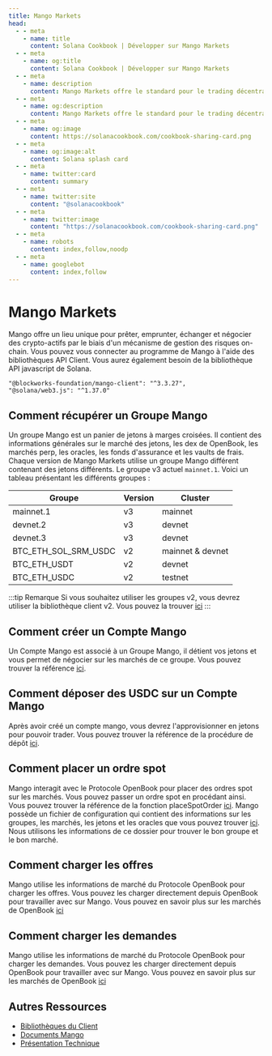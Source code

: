 ```yaml
---
title: Mango Markets
head:
  - - meta
    - name: title
      content: Solana Cookbook | Développer sur Mango Markets
  - - meta
    - name: og:title
      content: Solana Cookbook | Développer sur Mango Markets
  - - meta
    - name: description
      content: Mango Markets offre le standard pour le trading décentralisé, à marge croisée. Apprenez à utiliser et à construire par-dessus Mango Markets.
  - - meta
    - name: og:description
      content: Mango Markets offre le standard pour le trading décentralisé, à marge croisée. Apprenez à utiliser et à construire par-dessus Mango Markets.
  - - meta
    - name: og:image
      content: https://solanacookbook.com/cookbook-sharing-card.png
  - - meta
    - name: og:image:alt
      content: Solana splash card
  - - meta
    - name: twitter:card
      content: summary
  - - meta
    - name: twitter:site
      content: "@solanacookbook"
  - - meta
    - name: twitter:image
      content: "https://solanacookbook.com/cookbook-sharing-card.png"
  - - meta
    - name: robots
      content: index,follow,noodp
  - - meta
    - name: googlebot
      content: index,follow
---
```


# Mango Markets

Mango offre un lieu unique pour prêter, emprunter, échanger et négocier des crypto-actifs par le biais d'un mécanisme de gestion des risques on-chain. Vous pouvez vous connecter au programme de Mango à l'aide des bibliothèques API Client. Vous aurez également besoin de la bibliothèque API javascript de Solana.

<CodeGroup>
  <CodeGroupItem title="TS" active>
  
```
"@blockworks-foundation/mango-client": "^3.3.27",
"@solana/web3.js": "^1.37.0"
```
  </CodeGroupItem>
</CodeGroup>

## Comment récupérer un Groupe Mango

Un groupe Mango est un panier de jetons à marges croisées. Il contient des informations générales sur le marché des jetons, les dex de OpenBook, les marchés perp, les oracles, les fonds d'assurance et les vaults de frais. Chaque version de Mango Markets utilise un groupe Mango différent contenant des jetons différents. Le groupe v3 actuel `mainnet.1`. Voici un tableau présentant les différents groupes :


| Groupe                | Version     | Cluster          |
|-----------------------|-------------|------------------|
| mainnet.1             | v3          | mainnet          |
| devnet.2              | v3          | devnet           |
| devnet.3              | v3          | devnet           | 
| BTC_ETH_SOL_SRM_USDC  | v2          | mainnet & devnet |
| BTC_ETH_USDT          | v2          | devnet           |
| BTC_ETH_USDC          | v2          | testnet          |


:::tip Remarque
Si vous souhaitez utiliser les groupes v2, vous devrez utiliser la bibliothèque client v2. Vous pouvez la trouver [ici](https://github.com/blockworks-foundation/mango-client-ts)
:::


<SolanaCodeGroup>
  <SolanaCodeGroupItem title="TS" active>

  <template v-slot:default>

@[code](@/code/mango/load-group/load-group.en.ts)

  </template>

  <template v-slot:preview>

@[code](@/code/mango/load-group/load-group.preview.en.ts)

  </template>
  
  </SolanaCodeGroupItem>
  
</SolanaCodeGroup>

## Comment créer un Compte Mango

Un Compte Mango est associé à un Groupe Mango, il détient vos jetons et vous permet de négocier sur les marchés de ce groupe. Vous pouvez trouver la référence [ici](https://blockworks-foundation.github.io/mango-client-v3/classes/MangoClient.html#createMangoAccount). 

<SolanaCodeGroup>
  <SolanaCodeGroupItem title="TS" active>
  
  <template v-slot:default>

@[code](@/code/mango/create-account/create-account.en.ts)

  </template>

  <template v-slot:preview>

@[code](@/code/mango/create-account/create-account.preview.en.ts)

  </template>

  </SolanaCodeGroupItem>

  <SolanaCodeGroupItem title="Anchor">

  <template v-slot:default>

@[code](@/code/mango/create-account/create-account.en.rs)

  </template>

  <template v-slot:preview>

@[code](@/code/mango/create-account/create-account.preview.en.rs)

  </template>

  </SolanaCodeGroupItem>
</SolanaCodeGroup>

## Comment déposer des USDC sur un Compte Mango
Après avoir créé un compte mango, vous devrez l'approvisionner en jetons pour pouvoir trader. Vous pouvez trouver la référence de la procédure de dépôt [ici](https://blockworks-foundation.github.io/mango-client-v3/classes/MangoClient.html#deposit). 

<SolanaCodeGroup>
  <SolanaCodeGroupItem title="TS" active>

  <template v-slot:default>

@[code](@/code/mango/deposit/deposit.en.ts)

  </template>

  <template v-slot:preview>

@[code](@/code/mango/deposit/deposit.preview.en.ts)  

  </template>
  
  </SolanaCodeGroupItem>
</SolanaCodeGroup>

## Comment placer un ordre spot
Mango interagit avec le Protocole OpenBook pour placer des ordres spot sur les marchés. Vous pouvez passer un ordre spot en procédant ainsi. Vous pouvez trouver la référence de la fonction placeSpotOrder [ici](https://blockworks-foundation.github.io/mango-client-v3/classes/MangoClient.html#placeSpotOrder). 
Mango possède un fichier de configuration qui contient des informations sur les groupes, les marchés, les jetons et les oracles que vous pouvez trouver [ici](https://github.com/blockworks-foundation/mango-client-v3/blob/main/src/ids.json). Nous utilisons les informations de ce dossier pour trouver le bon groupe et le bon marché.

<SolanaCodeGroup>
  <SolanaCodeGroupItem title="TS" active>
    
  <template v-slot:default>

@[code](@/code/mango/place-spot-order/place-spot-order.en.ts) 

  </template>

  <template v-slot:preview>

@[code](@/code/mango/place-spot-order/place-spot-order.preview.en.ts)

  </template>
 
  </SolanaCodeGroupItem>
</SolanaCodeGroup>

## Comment charger les offres
Mango utilise les informations de marché du Protocole OpenBook pour charger les offres. Vous pouvez les charger directement depuis OpenBook pour travailler avec sur Mango. Vous pouvez en savoir plus sur les marchés de OpenBook [ici](https://github.com/project-OpenBook/OpenBook-ts/tree/master/packages/OpenBook)

<SolanaCodeGroup>
  <SolanaCodeGroupItem title="TS" active>

  <template v-slot:default>

@[code](@/code/mango/load-bids/load-bids.en.ts)

  </template>

  <template v-slot:preview>

@[code](@/code/mango/load-bids/load-bids.preview.en.ts)

  </template>

  </SolanaCodeGroupItem>
</SolanaCodeGroup>

## Comment charger les demandes
Mango utilise les informations de marché du Protocole OpenBook pour charger les demandes. Vous pouvez les charger directement depuis OpenBook pour travailler avec sur Mango. Vous pouvez en savoir plus sur les marchés de OpenBook [ici](https://github.com/project-OpenBook/OpenBook-ts/tree/master/packages/OpenBook)

<SolanaCodeGroup>
  <SolanaCodeGroupItem title="TS" active>

  <template v-slot:default>

@[code](@/code/mango/load-asks/load-asks.en.ts)

  </template>

  <template v-slot:preview>

@[code](@/code/mango/load-asks/load-asks.preview.en.ts)

  </template>

  </SolanaCodeGroupItem>
</SolanaCodeGroup>

## Autres Ressources

- [Bibliothèques du Client](https://docs.mango.markets/development-resources/client-libraries)
- [Documents Mango](https://docs.mango.markets)
- [Présentation Technique](https://mango-markets.notion.site/Technical-Intro-to-Mango-Markets-15a650e4799e41c8bfc043fbf079e6f9)
